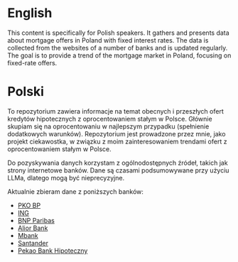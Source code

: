 
# English

This content is specifically for Polish speakers. It gathers and presents data about mortgage offers in Poland with fixed interest rates. The data is collected from the websites of a number of banks and is updated regularly. The goal is to provide a trend of the mortgage market in Poland, focusing on fixed-rate offers.

# Polski
To repozytorium zawiera informacje na temat obecnych i przeszłych ofert kredytów hipotecznych z oprocentowaniem stałym w Polsce. Głównie skupiam się na oprocentowaniu w najlepszym przypadku (spełnienie dodatkowych warunków). Repozytorium jest prowadzone przez mnie, jako projekt ciekawostka, w związku z moim zainteresowaniem trendami ofert z oprocentowaniem stałym w Polsce. 

Do pozyskywania danych korzystam z ogólnodostępnych źródeł, takich jak strony internetowe banków. Dane są czasami podsumowywane przy użyciu LLMa, dlatego mogą być nieprecyzyjne.

Aktualnie zbieram dane z poniższych banków:
- [PKO BP](https://www.pkobp.pl/klient-indywidualny/kredyty-pozyczki/kredyt-lub-pozyczka-ze-stala-stopa-procentowa-przez-5-lat)
- [ING](https://www.ing.pl/indywidualni/kredyty-i-pozyczki/kredyt-hipoteczny/oferty-i-oprocentowanie-stale)
- [BNP Paribas](https://www.bnpparibas.pl/klienci-indywidualni/kredyty/kredyt-hipoteczny-z-niska-marza/stale-oprocentowanie)
- [Alior Bank](https://www.aliorbank.pl/klienci-indywidualni/kredyty-hipoteczne/kredyt-z-okresowo-stala-stopa-oprocentowania.html)
- [Mbank](https://www.mbank.pl/indywidualny/kredyty/kredyty-hipoteczne/chce-kredyt-hipoteczny/) 
- [Santander](https://www.santander.pl/klient-indywidualny/kredyty/kredyt-mieszkaniowy#kredytmieszkaniowy=2) 
- [Pekao Bank Hipoteczny](https://www.pekaobh.pl/strefa-klienta-main/Oprocentowanie#section-2) 